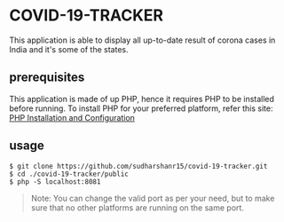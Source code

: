 # COVID-19-TRACKER
This application is able to display all up-to-date result of corona cases in India and it's some of the states.

## prerequisites
This application is made of up PHP, hence it requires PHP to be installed before running.
To install PHP for your preferred platform, refer this site: [PHP Installation and Configuration](https://www.php.net/manual/en/install.php)

## usage
```
$ git clone https://github.com/sudharshanr15/covid-19-tracker.git 
$ cd ./covid-19-tracker/public
$ php -S localhost:8081
```
> Note: You can change the valid port as per your need, but to make sure that no other platforms are running on the same port.
